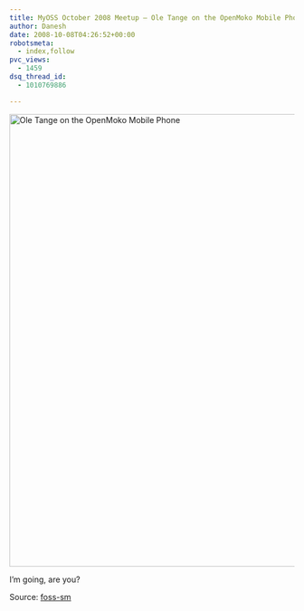 ```yaml
---
title: MyOSS October 2008 Meetup – Ole Tange on the OpenMoko Mobile Phone
author: Danesh
date: 2008-10-08T04:26:52+00:00
robotsmeta:
  - index,follow
pvc_views:
  - 1459
dsq_thread_id:
  - 1010769886

---
```

[<img loading="lazy" src="http://farm4.static.flickr.com/3131/2922974637_984b4d85ec_o.jpg" alt="Ole Tange on the OpenMoko Mobile Phone" width="562" height="800" />][1]

I&#8217;m going, are you?

Source: [foss-sm][2]

 [1]: http://www.flickr.com/photos/dannyportal/2922974637/ "Ole Tange on the OpenMoko Mobile Phone by Danesh Manoharan, on Flickr"
 [2]: http://foss.org.my/projects/meetups/october-2008/myoss-oct-2008-meetup-openmoko